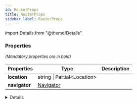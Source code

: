 ```yaml
---
id: RouterProps
title: RouterProps
sidebar_label: RouterProps
---
```


import Details from "@theme/Details"




### Properties

<font size="2"><i>(Mandatory properties are in bold)</i></font>

| Properties | Type | Description |
| --------- | ---- | ----------- |
| **location** | string \| Partial<Location\> |  |
| **navigator** | [Navigator](/framework-api/interfaces/Navigator.md) |  |


<Details summary={<summary><b>Additional properties for advanced use cases</b></summary>}><div>

| Properties | Type | Description |
| --------- | ---- | ----------- |
| basename | string |  |
| children | ReactNode |  |
| navigationType | [Action](/framework-api/enum/NavigationType.md) |  |
| static | boolean |  |


</div></Details>